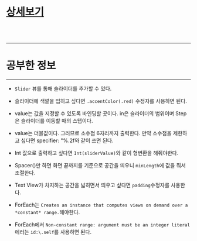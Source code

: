 # [상세보기](https://sie-kyin.github.io/swiftui/2022/07/11/stack_ex/)


<br />
<br />

---

# 공부한 정보

---

* `Slider` 뷰를 통해 슬라이더를 추가할 수 있다.

* 슬라이더에 색깔을 입히고 싶다면 `.accentColor(.red)` 수정자를 사용하면 된다.

* value는 값을 지정할 수 있도록 바인딩할 곳이다. in은 슬라이더의 범위이며 Step은 슬라이더를 이동할 때의 스텝이다.

* value는 더블값이다. 그러므로 소수점 6자리까지 출력한다. 만약 소수점을 제한하고 싶다면 specifier: "%.2f와 같이 쓰면 된다.

* Int 값으로 출력하고 싶다면 `Int(sliderValue)`와 같이 형변환을 해줘야한다.

* Spacer()만 하면 화면 끝까지를 기준으로 공간을 띄우니 `minLength`에 값을 줘서 조절한다.

* Text View가 차지하는 공간을 넓히면서 띄우고 싶다면 `padding`수정자를 사용한다.

* ForEach는 `Creates an instance that computes views on demand over a *constant* range.`해야한다.
  
* ForEach에서 `Non-constant range: argument must be an integer literal`에러는 `id:\.self`를 사용하면 된다.

